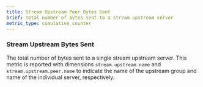 ```yaml
---
title: Stream Upstream Peer Bytes Sent
brief: Total number of bytes sent to a stream upstream server
metric_type: cumulative_counter
---
```

### Stream Upstream Bytes Sent
The total number of bytes sent to a single stream upstream server. This metric is reported
with dimensions `stream.upstream.name` and `stream.upstream.peer.name` to indicate the name of the upstream group
and name of the individual server, respectively.
